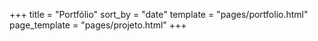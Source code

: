 +++
title = "Portfólio"
sort_by = "date"
template = "pages/portfolio.html"
page_template = "pages/projeto.html"
+++
